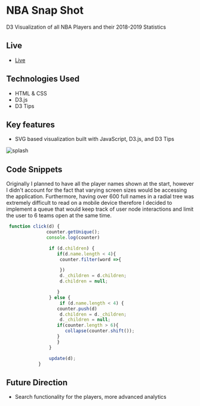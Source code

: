 # NBA Snap Shot

D3 Visualization of all NBA Players and their 2018-2019 Statistics


## Live

* [Live](https://aghlichl.github.io/NBA-Snap-Shot/)


## Technologies Used

* HTML & CSS
* D3.js
* D3 Tips

## Key features

* SVG based visualization built with JavaScript, D3.js, and D3 Tips

![splash](https://s3.amazonaws.com/poly-screenshots.angel.co/Project/b2/955283/d11a8b021a6fee94b095e4805b0aa5f3-original.png)


## Code Snippets

Originally I planned to have all the player names shown at the start, however I didn't account for the fact that varying screen sizes would be accessing the application. Furthermore, having over 600 full names in a radial tree was extremely difficult to read on a mobile device therefore I decided to implement a queue that would keep track of user node interactions and limit the user to 6 teams open at the same time.

```js
 function click(d) {
               counter.getUnique();
               console.log(counter)

                if (d.children) {
                   if(d.name.length < 4){
                    counter.filter(word =>{

                    })
                    d._children = d.children;
                    d.children = null;

                   }
                } else {
                    if (d.name.length < 4) {
                   counter.push(d)
                    d.children = d._children;
                    d._children = null;
                   if(counter.length > 6){
                      collapse(counter.shift());
                   }
                   }
                }

                update(d);
            }
```

## Future Direction
* Search functionality for the players, more advanced analytics
